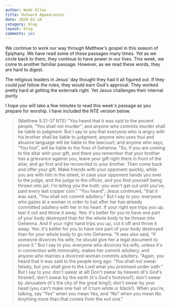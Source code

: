 ```yaml
---
author: Wade Allen
title: Outward Appearances
date: 2020-02-10
category: blog
layout: blog
comments: yes
---
```

 
We continue to work our way through Matthew's gospel in this season of Epiphany. We have read some of these passages many times. Yet as we circle back to them, they continue to have power in our lives. This week, we come to another familiar passage. However, as we read these words, they are hard to digest.

The religious leaders in Jesus' day thought they had it all figured out. If they could just follow the rules, they would earn God's approval. They worked pretty hard at getting the externals right. Yet Jesus challenges their internal purity. 

I hope you will take a few minutes to read this week's passage as you prepare for worship. I have included the NTE version below.


>(Matthew 5:21-37 NTE) "You heard that it was said to the ancient people, “You shall not murder”; and anyone who commits murder shall be liable to judgment.  But I say to you that everyone who is angry with his brother shall be liable to judgment; anyone who uses foul and abusive language will be liable to the lawcourt; and anyone who says, “You fool”, will be liable to the fires of Gehenna. "So, if you are coming to the altar with your gift, and there you remember that your brother has a grievance against you,  leave your gift right there in front of the altar, and go first and be reconciled to your brother. Then come back and offer your gift.  Make friends with your opponent quickly, while you are with him in the street, in case your opponent hands you over to the judge, and the judge to the officer, and you find yourself being thrown into jail.  I'm telling you the truth: you won't get out until you've, paid every last copper coin." "You heard", Jesus continued, "that it was said, “You shall not commit adultery.”  But I say to you: everyone who gazes at a woman in order to lust after her has already committed adultery with her in his heart.  If your right eye trips you up, tear it out and throw it away. Yes: it's better for you to have one part of your body destroyed than for the whole body to be thrown into Gehenna.  And if your right hand trips you up, cut it off and throw it away. Yes: it's better for you to have one part of your body destroyed than for your whole body to go into Gehenna. "It was also said, “If someone divorces his wife, he should give her a legal document to prove it.”  But I say to you: everyone who divorces his wife, unless it's in connection with immorality, makes her commit adultery; and anyone who marries a divorced woman commits adultery. "Again, you heard that it was said to the people long ago: “You shall not swear falsely, but you shall give to the Lord what you promised under oath.”  But I say to you: don't swear at all! Don't swear by heaven (it's God's throne!);  don't swear by the earth (it's God's footstool!); don't swear by Jerusalem (it's the city of the great king!);  don't swear by your head (you can't make one hair of it turn white or black!).  When you're, talking, say “Yes” when you mean Yes, and “No” when you mean No. Anything more than that comes from the evil one." 
 
